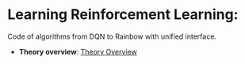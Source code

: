 # Learning Reinforcement Learning:
Code of algorithms from DQN to Rainbow with unified interface.

* **Theory overview**: [Theory Overview](https://github.com/FortsAndMills/Learning-Reinforcement-Learning/blob/master/Theory%20Overview.pdf)
